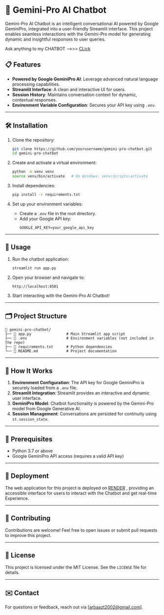 # 🤖 Gemini-Pro AI Chatbot

Gemini-Pro AI Chatbot is an intelligent conversational AI powered by Google GeminiPro, integrated into a user-friendly Streamlit interface. This project enables seamless interactions with the Gemini-Pro model for generating dynamic and insightful responses to user queries.

Ask anything to my CHATBOT -->>> [CLick](https://gemini-pro-ai-chatbot.onrender.com)


## 📋 Features
- **Powered by Google GeminiPro AI**: Leverage advanced natural language processing capabilities.
- **Streamlit Interface**: A clean and interactive UI for users.
- **Session History**: Maintains conversation context for dynamic, contextual responses.
- **Environment Variable Configuration**: Secures your API key using `.env`.

---

## 🛠️ Installation

1. Clone the repository:
   ```bash
   git clone https://github.com/yourusername/gemini-pro-chatbot.git
   cd gemini-pro-chatbot
   ```

2. Create and activate a virtual environment:
   ```bash
   python -m venv venv
   source venv/bin/activate   # On Windows: venv\Scripts\activate
   ```

3. Install dependencies:
   ```bash
   pip install -r requirements.txt
   ```

4. Set up your environment variables:
   - Create a `.env` file in the root directory.
   - Add your Google API key:
     ```
     GOOGLE_API_KEY=your_google_api_key
     ```

---

## 🚀 Usage

1. Run the chatbot application:
   ```bash
   streamlit run app.py
   ```

2. Open your browser and navigate to:
   ```
   http://localhost:8501
   ```

3. Start interacting with the Gemini-Pro AI Chatbot!

---

## 🗂️ Project Structure
```plaintext
📁 gemini-pro-chatbot/
├── 📄 app.py                # Main Streamlit app script
├── 📄 .env                  # Environment variables (not included in the repo)
├── 📄 requirements.txt      # Python dependencies
└── 📄 README.md             # Project documentation
```

---

## 🌟 How It Works

1. **Environment Configuration**: The API key for Google GeminiPro is securely loaded from a `.env` file.
2. **Streamlit Integration**: Streamlit provides an interactive and dynamic user interface.
3. **GeminiPro Model**: Chatbot functionality is powered by the Gemini-Pro model from Google Generative AI.
4. **Session Management**: Conversations are persisted for continuity using `st.session_state`.

---

## 📌 Prerequisites
- Python 3.7 or above
- Google GeminiPro API access (requires a valid API key)

---

## 🚀 Deployment
The web application for this project is deployed on [RENDER](https://gemini-pro-ai-chatbot.onrender.com)  , providing an accessible interface for users to interact with the Chatbot and get real-time Experience.

---

## 🤝 Contributing
Contributions are welcome! Feel free to open issues or submit pull requests to improve this project.

---

## 📄 License
This project is licensed under the MIT License. See the `LICENSE` file for details.

---

## ✉️ Contact
For questions or feedback, reach out via [arbaazt2002@gmail.com].
